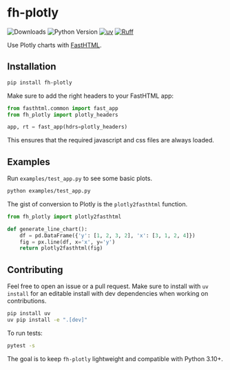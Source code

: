# fh-plotly

![Downloads](https://img.shields.io/pypi/dm/fh-plotly)
![Python Version](https://img.shields.io/badge/dynamic/toml?url=https://raw.githubusercontent.com/carlolepelaars/fh-plotly/main/pyproject.toml&query=project.requires-python&label=python&color=blue) 
[![uv](https://img.shields.io/endpoint?url=https://raw.githubusercontent.com/astral-sh/uv/main/assets/badge/v0.json)](https://github.com/astral-sh/uv)
[![Ruff](https://img.shields.io/endpoint?url=https://raw.githubusercontent.com/astral-sh/ruff/main/assets/badge/v2.json)](https://github.com/astral-sh/ruff)

Use Plotly charts with [FastHTML](https://github.com/AnswerDotAI/fasthtml).


## Installation

```bash
pip install fh-plotly
```

Make sure to add the right headers to your FastHTML app:

```python
from fasthtml.common import fast_app
from fh_plotly import plotly_headers

app, rt = fast_app(hdrs=plotly_headers)
```

This ensures that the required javascript and css files are always loaded.

## Examples

Run `examples/test_app.py` to see some basic plots.

```bash
python examples/test_app.py
```

The gist of conversion to Plotly is the `plotly2fasthtml` function.

```python
from fh_plotly import plotly2fasthtml

def generate_line_chart():
    df = pd.DataFrame({'y': [1, 2, 3, 2], 'x': [3, 1, 2, 4]})
    fig = px.line(df, x='x', y='y')
    return plotly2fasthtml(fig)
```

## Contributing

Feel free to open an issue or a pull request. 
Make sure to install with `uv install` for an editable install with dev dependencies when working on contributions.

```bash
pip install uv
uv pip install -e ".[dev]"
```

To run tests:

```bash
pytest -s
```

The goal is to keep `fh-plotly` lightweight and compatible with Python 3.10+.
